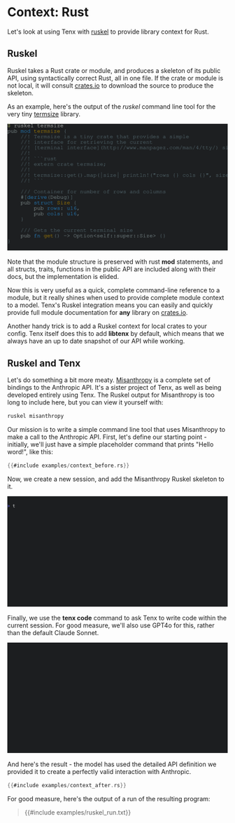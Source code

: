 # Context: Rust

Let's look at using Tenx with [ruskel](https://github.com/cortesi/ruskel) to
provide library context for Rust. 

## Ruskel

Ruskel takes a Rust crate or module, and produces a skeleton of its public API,
using syntactically correct Rust, all in one file. If the crate or module is
not local, it will consult [crates.io](https://crates.io) to download the
source to produce the skeleton.

As an example, here's the output of the *ruskel* command line tool for the very
tiny [termsize](https://crates.io/crates/termsize) library.

<img src="examples/ruskel.svg"/>

Note that the module structure is preserved with rust **mod** statements, and
all structs, traits, functions in the public API are included along with their
docs, but the implementation is elided.

Now this is very useful as a quick, complete command-line reference to a
module, but it really shines when used to provide complete module context to a
model. Tenx's Ruskel integration means you can easily and quickly provide full
module documentation for **any** library on [crates.io](https://crates.io).

Another handy trick is to add a Ruskel context for local crates to your config.
Tenx itself does this to add **libtenx** by default, which means that we always
have an up to date snapshot of our API while working.


## Ruskel and Tenx

Let's do something a bit more meaty.
[Misanthropy](https://crates.io/crates/misanthropy) is a complete set of
bindings to the Anthropic API. It's a sister project of Tenx, as well as being
developed entirely using Tenx. The Ruskel output for Misanthropy is too long
to include here, but you can view it yourself with:

```bash
ruskel misanthropy
```

Our mission is to write a simple command line tool that uses Misanthropy to
make a call to the Anthropic API. First, let's define our starting point -
initially, we'll just have a simple placeholder command that prints "Hello
word!", like this:

```rust
{{#include examples/context_before.rs}} 
```

Now, we create a new session, and add the Misanthropy Ruskel skeleton to it.

![caption](examples/ruskel_setup.gif)

Finally, we use the **tenx code** command to ask Tenx to write code within the
current session. For good measure, we'll also use GPT4o for this, rather than
the default Claude Sonnet.

![caption](examples/ruskel_code.gif)

And here's the result - the model has used the detailed API definition we
provided it to create a perfectly valid interaction with Anthropic.

```rust
{{#include examples/context_after.rs}} 
```

For good measure, here's the output of a run of the resulting program:

> {{#include examples/ruskel_run.txt}} 

